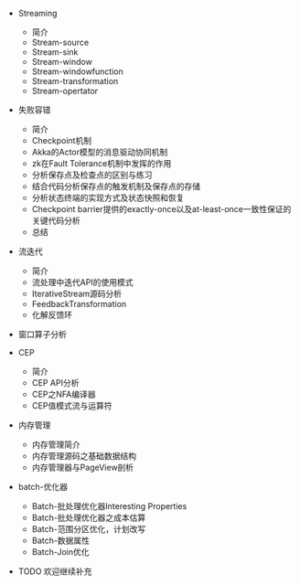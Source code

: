 * Streaming
  * 简介
  * Stream-source
  * Stream-sink
  * Stream-window
  * Stream-windowfunction
  * Stream-transformation
  * Stream-opertator
* 失败容错
  * 简介
  * Checkpoint机制
  * Akka的Actor模型的消息驱动协同机制
  * zk在Fault Tolerance机制中发挥的作用
  * 分析保存点及检查点的区别与练习
  * 结合代码分析保存点的触发机制及保存点的存储
  * 分析状态终端的实现方式及状态快照和恢复
  * Checkpoint barrier提供的exactly-once以及at-least-once一致性保证的关键代码分析
  * 总结
* 流迭代
  * 简介
  * 流处理中迭代API的使用模式
  * IterativeStream源码分析
  * FeedbackTransformation
  * 化解反馈环
* 窗口算子分析

* CEP
  * 简介
  * CEP API分析
  * CEP之NFA编译器
  * CEP值模式流与运算符

* 内存管理
  * 内存管理简介
  * 内存管理源码之基础数据结构
  * 内存管理器与PageView剖析

* batch-优化器
  * Batch-批处理优化器Interesting Properties
  * Batch-批处理优化器之成本估算
  * Batch-范围分区优化，计划改写
  * Batch-数据属性
  * Batch-Join优化
* TODO 欢迎继续补充

